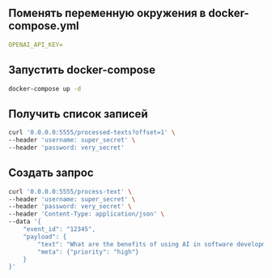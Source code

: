 ## Поменять переменную окружения в docker-compose.yml

```yml
OPENAI_API_KEY=
```

## Запустить docker-compose

```bash
docker-compose up -d
```

## Получить список записей

```bash
curl '0.0.0.0:5555/processed-texts?offset=1' \
--header 'username: super_secret' \
--header 'password: very_secret'
```

## Создать запрос

```bash
curl '0.0.0.0:5555/process-text' \
--header 'username: super_secret' \
--header 'password: very_secret' \
--header 'Content-Type: application/json' \
--data '{
    "event_id": "12345",
    "payload": {
        "text": "What are the benefits of using AI in software development?",
        "meta": {"priority": "high"}
    }
}'
```
